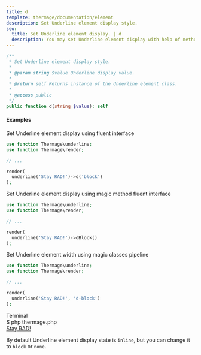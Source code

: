 ```yaml
---
title: d
template: thermage/documentation/element
description: Set Underline element display style.
seo:
  title: Set Underline element display. | d
  description: You may set Underline element display with help of method d
---
```


```php
/**
 * Set Underline element display style.
 *
 * @param string $value Underline display value.
 *
 * @return self Returns instance of the Underline element class.
 *
 * @access public
 */
public function d(string $value): self
```

#### Examples

Set Underline element display using fluent interface
```php
use function Thermage\underline;
use function Thermage\render;

// ...

render( 
  underline('Stay RAD!')->d('block')
);
```

Set Underline element display using magic method fluent interface
```php
use function Thermage\underline;
use function Thermage\render;

// ...

render( 
  underline('Stay RAD!')->dBlock()
);
```

Set Underline element width using magic classes pipeline
```php
use function Thermage\underline;
use function Thermage\render;

// ...

render( 
  underline('Stay RAD!', 'd-block')
);
```

<div class="terminal">
  <div class="terminal-header">Terminal</div>
  <div class="terminal-body">
    <div class="terminal-command">$ php thermage.php</div>
    <div class="el-div" style="text-decoration: underline;">Stay RAD!</div>
  </div>
</div>

By default Underline element display state is `inline`, but you can change it to `block` or `none`.